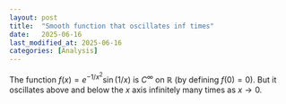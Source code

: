 ```yaml
---
layout: post
title:  "Smooth function that oscillates inf times"
date:   2025-06-16
last_modified_at: 2025-06-16
categories: [Analysis]
---
```


The function $f(x)=e^{-1/x^2}\sin(1/x)$ is $C^\infty$ on $\mathbb{R}$ (by defining $f(0)=0$). But it oscillates above and below the $x$ axis infinitely many times as $x\to 0$. 
